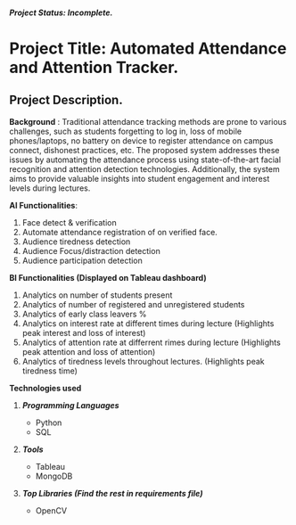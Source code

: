 ##### Project Status: Incomplete.
# Project Title: Automated Attendance and Attention Tracker.

## Project Description.
**Background** :
Traditional attendance tracking methods are prone to various challenges, such as students forgetting to log in, loss of mobile phones/laptops, no battery on device to register attendance on campus connect, dishonest practices, etc. The proposed system addresses these issues by automating the attendance process using state-of-the-art facial recognition and attention detection technologies. Additionally, the system aims to provide valuable insights into student engagement and interest levels during lectures.</p>   

**AI Functionalities**:
1.  Face detect & verification
2.	Automate attendance registration of on verified face.
3.	Audience tiredness detection
4.	Audience Focus/distraction detection
5.	Audience participation detection

**BI Functionalities (Displayed on Tableau dashboard)**
1. Analytics on number of students present
2. Analytics of number of registered and unregistered students
3. Analytics of early class leavers %
4. Analytics on interest rate at different times during lecture (Highlights peak interest and loss of interest)
5. Analytics of attention rate at differrent rimes during lecture (Highlights peak attention and loss of attention)
6. Analytics of tiredness levels throughout lectures. (Highlights peak tiredness time)

**Technologies used**
1. ***Programming Languages***
   - Python
   - SQL
    
2. ***Tools***
   - Tableau
   - MongoDB

3. ***Top Libraries (Find the rest in requirements file)***
   - OpenCV
